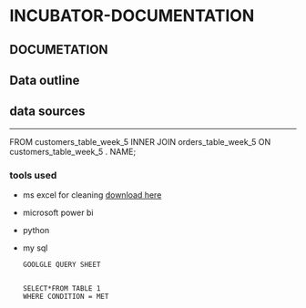 # INCUBATOR-DOCUMENTATION
## DOCUMETATION
## Data outline


## data sources
---
FROM customers_table_week_5
INNER JOIN orders_table_week_5
ON customers_table_week_5 . NAME;
### tools used
- ms excel for cleaning [download here](https//microsoft.com)
- microsoft power bi
- python
- my sql


  ```
  GOOLGLE QUERY SHEET


  SELECT*FROM TABLE 1
  WHERE CONDITION = MET


  ```
